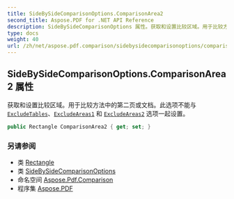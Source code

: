 ```yaml
---
title: SideBySideComparisonOptions.ComparisonArea2
second_title: Aspose.PDF for .NET API Reference
description: SideBySideComparisonOptions 属性。获取和设置比较区域。用于比较方法中的第二页或文档。此选项不能与 ExcludeTables、ExcludeAreas1 和 ExcludeAreas2 选项一起设置。
type: docs
weight: 40
url: /zh/net/aspose.pdf.comparison/sidebysidecomparisonoptions/comparisonarea2/
---
```

## SideBySideComparisonOptions.ComparisonArea2 属性

获取和设置比较区域。用于比较方法中的第二页或文档。此选项不能与 [`ExcludeTables`](../excludetables/)、[`ExcludeAreas1`](../excludeareas1/) 和 [`ExcludeAreas2`](../excludeareas2/) 选项一起设置。

```csharp
public Rectangle ComparisonArea2 { get; set; }
```

### 另请参阅

* 类 [Rectangle](../../../aspose.pdf/rectangle/)
* 类 [SideBySideComparisonOptions](../)
* 命名空间 [Aspose.Pdf.Comparison](../../../aspose.pdf.comparison/)
* 程序集 [Aspose.PDF](../../../)